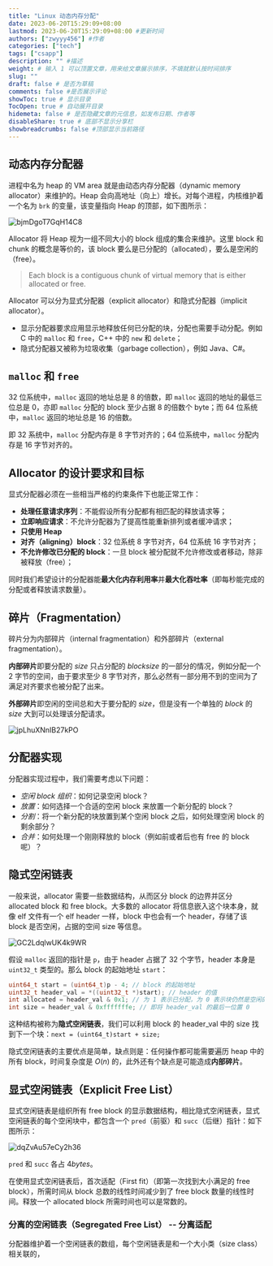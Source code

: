 ```yaml
---
title: "Linux 动态内存分配"
date: 2023-06-20T15:29:09+08:00
lastmod: 2023-06-20T15:29:09+08:00 #更新时间
authors: ["zwyyy456"] #作者
categories: ["tech"]
tags: ["csapp"]
description: "" #描述
weight: # 输入 1 可以顶置文章，用来给文章展示排序，不填就默认按时间排序
slug: ""
draft: false # 是否为草稿
comments: false #是否展示评论
showToc: true # 显示目录
TocOpen: true # 自动展开目录
hidemeta: false # 是否隐藏文章的元信息，如发布日期、作者等
disableShare: true # 底部不显示分享栏
showbreadcrumbs: false #顶部显示当前路径
---
```

## 动态内存分配器

进程中名为 heap 的 VM area 就是由动态内存分配器（dynamic memory allocator）来维护的。Heap 会向高地址（向上）增长。对每个进程，内核维护着一个名为 `brk` 的变量，该变量指向 Heap 的顶部，如下图所示：

![bjmDgoT7GqH14C8](https://pic-upyun.zwyyy456.tech/smms/2023-12-26-065824.png)

Allocator 将 Heap 视为一组不同大小的 block 组成的集合来维护。这里 block 和 chunk 的概念是等价的，该 block 要么是已分配的（allocated），要么是空闲的（free）。

>  Each block is a contiguous chunk of virtual memory that is either allocated or free. 

Allocator 可以分为显式分配器（explicit allocator）和隐式分配器（implicit allocator）。

- 显示分配器要求应用显示地释放任何已分配的块，分配也需要手动分配。例如 C 中的 `malloc` 和 `free`，C++ 中的 `new` 和 `delete`；
- 隐式分配器又被称为垃圾收集（garbage collection），例如 Java、C#。

## `malloc` 和 `free`

$32$ 位系统中，`malloc` 返回的地址总是 $8$ 的倍数，即 `malloc` 返回的地址的最低三位总是 $0$，亦即 `malloc` 分配的 block 至少占据 $8$ 的倍数个 byte；而 $64$ 位系统中，`malloc` 返回的地址总是 $16$ 的倍数。

即 $32$ 系统中，`malloc` 分配内存是 $8$ 字节对齐的；$64$ 位系统中，`malloc` 分配内存是 $16$ 字节对齐的。

## Allocator 的设计要求和目标

显式分配器必须在一些相当严格的约束条件下也能正常工作：

- **处理任意请求序列**：不能假设所有分配都有相匹配的释放请求等；
- **立即响应请求**：不允许分配器为了提高性能重新排列或者缓冲请求；
- **只使用 Heap**
- **对齐（aligning）block**：$32$ 位系统 $8$ 字节对齐，$64$ 位系统 $16$ 字节对齐；
- **不允许修改已分配的 block**：一旦 block 被分配就不允许修改或者移动，除非被释放（free）；

同时我们希望设计的分配器能**最大化内存利用率**并**最大化吞吐率**（即每秒能完成的分配或者释放请求数量）。

## 碎片（Fragmentation）

碎片分为内部碎片（internal fragmentation）和外部碎片（external fragmentation）。

**内部碎片**即要分配的 $size$ 只占分配的 $block size$ 的一部分的情况，例如分配一个 $2$ 字节的空间，由于要求至少 $8$ 字节对齐，那么必然有一部分用不到的空间为了满足对齐要求也被分配了出来。

**外部碎片**即空闲的空间总和大于要分配的 $size$，但是没有一个单独的 $block$ 的 $size$ 大到可以处理该分配请求。

![jpLhuXNnIB27kPO](https://pic-upyun.zwyyy456.tech/smms/2023-12-26-065826.jpg)

## 分配器实现

分配器实现过程中，我们需要考虑以下问题：

- *空闲 block 组织*：如何记录空闲 block？
- *放置*：如何选择一个合适的空闲 block 来放置一个新分配的 block？
- *分割*：将一个新分配的块放置到某个空闲 block 之后，如何处理空闲 block 的剩余部分？
- *合并*：如何处理一个刚刚释放的 block（例如前或者后也有 free 的 block 呢）？

## 隐式空闲链表

一般来说，allocator 需要一些数据结构，从而区分 block 的边界并区分 allocated block 和 free block。大多数的 allocator 将信息嵌入这个块本身，就像 elf 文件有一个 elf header 一样，block 中也会有一个 header，存储了该 block 是否空闲，占据的空间 size 等信息。

![GC2LdqlwUK4k9WR](https://pic-upyun.zwyyy456.tech/smms/2023-12-26-065828.png)

假设 `malloc` 返回的指针是 `p`，由于 header 占据了 $32$ 个字节，header 本身是 `uint32_t` 类型的。那么 block 的起始地址 `start`：
```cpp
uint64_t start = (uint64_t)p - 4; // block 的起始地址
uint32_t header_val = *((uint32_t *)start); // header 的值
int allocated = header_val & 0x1; // 为 1 表示已分配，为 0 表示块仍然是空闲的
int size = header_val & 0xfffffffe; // 即将 header_val 的最后一位置 0
```

这种结构被称为**隐式空闲链表**，我们可以利用 block 的 header_val 中的 size 找到下一个块：`next = (uint64_t)start + size;`

隐式空闲链表的主要优点是简单，缺点则是：任何操作都可能需要遍历 heap 中的所有 block，时间复杂度是 $O(n)$ 的，此外还有个缺点是可能造成**内部碎片**。

## 显式空闲链表（Explicit Free List）

显式空闲链表是组织所有 free block 的显示数据结构，相比隐式空闲链表，显式空闲链表的每个空闲块中，都包含一个 `pred`（前驱）和 `succ`（后继）指针：如下图所示：

![dqZvAu57eCy2h36](https://pic-upyun.zwyyy456.tech/smms/2023-12-26-065830.png)

`pred` 和 `succ` 各占 $4bytes$。

在使用显式空闲链表后，首次适配（First fit）（即第一次找到大小满足的 free block），所需时间从 block 总数的线性时间减少到了 free block 数量的线性时间。释放一个 allocated block 所需时间也可以是常数的。

### 分离的空闲链表（Segregated Free List） -- 分离适配

分配器维护着一个空闲链表的数组，每个空闲链表是和一个大小类（size class）相关联的，